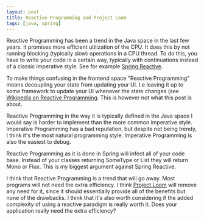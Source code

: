 ```yaml
---
layout: post
title: Reactive Programming and Project Loom
tags: [java, spring]
---
```


Reactive Programming has been a trend in the Java space
in the last few years. It promises more efficient utilization
of the CPU. It does this by not running blocking (typically slow)
operations in a CPU thread. To do this, you have to write
your code in a certain way, typically with continuations instead
of a classic imperative style. See for example
[Spring Reactive](https://spring.io/reactive).

To make things confusing in the frontend space "Reactive Programming"
means decoupling your state from updating your UI. I.e leaving it
up to some framework to update your UI whenever the state changes
(see [Wikipedia on Reactive Programming](https://en.wikipedia.org/wiki/Reactive_programming). This is however not what this post is about.

Reactive Programming in the way it is typically defined in the
Java space I would say is harder to implement than the more common
imperative style. Imperative Programming has a bad reputation, but
despite not being trendy, I think it's the most natural
programming style. Imperative Programming is also the easiest to debug.

Reactive Programming as it is done in Spring will infect all of your
code base. Instead of your classes returning SomeType or List<SomeType>
they will return Mono<SomeType> or Flux<SomeType>. This is my biggest
argument against Spring Reactive. 

I think that Reactive Programming is a trend that will go away. Most
programs will not need the extra efficiency. I think [Project Loom](https://openjdk.java.net/projects/loom/) will remove any need for it, since it should
essentially provide all of the benefits but none of the drawbacks.
I think that it's also worth considering if the added complexity of
using a reactive paradigm is really worth it. Does your application really need
the extra efficiency?

